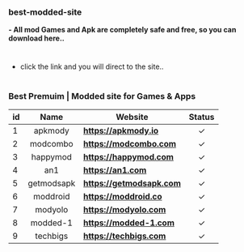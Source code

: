 ### best-modded-site
**- All mod Games and Apk are completely safe and free, so you can download here..**

#
- click the link and you will direct to the site..
#

### Best Premuim | Modded site for Games & Apps
id | Name | Website | Status |
-- |:--:|--|:--:|
1 | apkmody | **https://apkmody.io** |✓|
2 | modcombo | **https://modcombo.com** |✓|
3 | happymod | **https://happymod.com** |✓|
4 | an1 | **https://an1.com** |✓|
5 | getmodsapk | **https://getmodsapk.com** |✓|
6 | moddroid | **https://moddroid.co** |✓|
7 | modyolo | **https://modyolo.com** |✓|
8 | modded-1 | **https://modded-1.com** |✓|
9 | techbigs | **https://techbigs.com** |✓|

